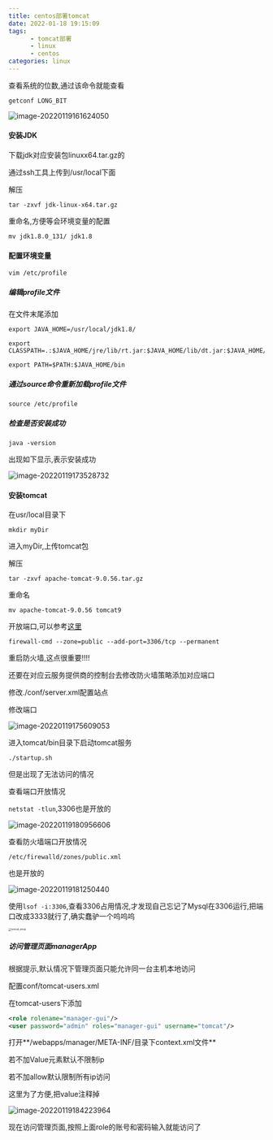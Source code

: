 ```yaml
---
title: centos部署tomcat
date: 2022-01-18 19:15:09
tags:
      - tomcat部署
      - linux
      - centos
categories: linux
---
```


查看系统的位数,通过该命令就能查看

`getconf LONG_BIT`

![image-20220119161624050](https://gitee.com/blue_satchel/images/raw/master/image-20220119161624050.png)

#### 安装JDK

下载jdk对应安装包linuxx64.tar.gz的

通过ssh工具上传到/usr/local下面

解压

`tar -zxvf jdk-linux-x64.tar.gz `

重命名,方便等会环境变量的配置

`mv jdk1.8.0_131/ jdk1.8`

#### 配置环境变量

`vim /etc/profile`

##### 编辑profile文件

在文件末尾添加

```properties
export JAVA_HOME=/usr/local/jdk1.8/

export CLASSPATH=.:$JAVA_HOME/jre/lib/rt.jar:$JAVA_HOME/lib/dt.jar:$JAVA_HOME/lib/tools.jar

export PATH=$PATH:$JAVA_HOME/bin

```

##### 通过source命令重新加载profile文件

`source /etc/profile`

##### 检查是否安装成功

`java -version`

出现如下显示,表示安装成功

![image-20220119173528732](https://gitee.com/blue_satchel/images/raw/master/image-20220119173528732.png)

#### 安装tomcat

在usr/local目录下

`mkdir myDir`

进入myDir,上传tomcat包

解压

`tar -zxvf apache-tomcat-9.0.56.tar.gz`

重命名

`mv apache-tomcat-9.0.56 tomcat9`

开放端口,可以参考[这里](https://www.bluesatchel.space/2021/01/13/centos7%E9%98%B2%E7%81%AB%E5%A2%99%E9%85%8D%E7%BD%AE/)

`firewall-cmd --zone=public --add-port=3306/tcp --permanent`

重启防火墙,这点很重要!!!!

还要在对应云服务提供商的控制台去修改防火墙策略添加对应端口

修改./conf/server.xml配置站点

修改端口

![image-20220119175609053](https://gitee.com/blue_satchel/images/raw/master/image-20220119175609053.png)

进入tomcat/bin目录下启动tomcat服务

`./startup.sh `

但是出现了无法访问的情况

查看端口开放情况

`netstat -tlun`,3306也是开放的

![image-20220119180956606](https://gitee.com/blue_satchel/images/raw/master/image-20220119180956606.png)

查看防火墙端口开放情况

`/etc/firewalld/zones/public.xml`

也是开放的

![image-20220119181250440](https://gitee.com/blue_satchel/images/raw/master/image-20220119181250440.png)

使用`lsof -i:3306`,查看3306占用情况,才发现自己忘记了Mysql在3306运行,把端口改成3333就行了,确实蠢驴一个呜呜呜

<img src="https://gitee.com/blue_satchel/images/raw/master/tomcat_emoji.jpg" alt="tomcat_emoji" style="zoom: 33%;" />

##### 访问管理页面managerApp

根据提示,默认情况下管理页面只能允许同一台主机本地访问

配置conf/tomcat-users.xml

在tomcat-users下添加

```xml
<role rolename="manager-gui"/>
<user password="admin" roles="manager-gui" username="tomcat"/>
```

打开**/webapps/manager/META-INF/目录下context.xml文件**

若不加Value元素默认不限制ip

若不加allow默认限制所有ip访问

这里为了方便,把value注释掉

![image-20220119184223964](https://gitee.com/blue_satchel/images/raw/master/image-20220119184223964.png)

现在访问管理页面,按照上面role的账号和密码输入就能访问了
